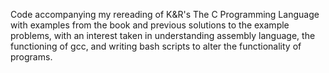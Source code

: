 Code accompanying my rereading of K&R's The C Programming Language with examples from the book and previous solutions to the example problems, with an interest taken in understanding assembly language, the functioning of gcc, and writing bash scripts to alter the functionality of programs.

